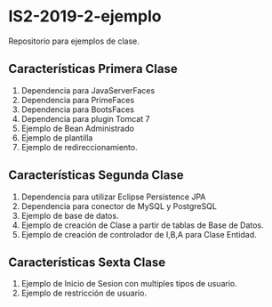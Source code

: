 # IS2-2019-2-ejemplo
Repositorio para ejemplos de clase.
## Características Primera Clase
1. Dependencia para JavaServerFaces
1. Dependencia para PrimeFaces
1. Dependencia para BootsFaces
1. Dependencia para plugin Tomcat 7
1. Ejemplo de Bean Administrado
1. Ejemplo de plantilla
1. Ejemplo de redireccionamiento.
## Características Segunda Clase
1. Dependencia para utilizar Eclipse Persistence JPA
1. Dependencia para conector de MySQL y PostgreSQL
1. Ejemplo de base de datos.
1. Ejemplo de creación de Clase a partir de tablas de Base de Datos.
1. Ejemplo de creación de controlador de I,B,A para Clase Entidad.
## Características Sexta Clase
1. Ejemplo de Inicio de Sesion con multiples tipos de usuario.
1. Ejemplo de restricción de usuario.
